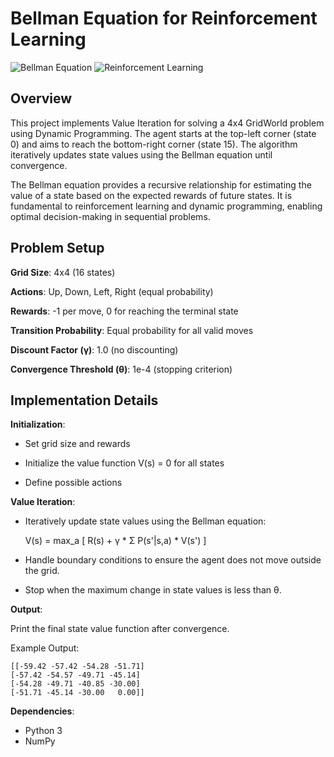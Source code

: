 # Bellman Equation for Reinforcement Learning

![Bellman Equation](https://img.shields.io/badge/Bellman-Equation-blue)
![Reinforcement Learning](https://img.shields.io/badge/Reinforcement-Learning-green)

## Overview

This project implements Value Iteration for solving a 4x4 GridWorld problem using Dynamic Programming. The agent starts at the top-left corner (state 0) and aims to reach the bottom-right corner (state 15). The algorithm iteratively updates state values using the Bellman equation until convergence.

The Bellman equation provides a recursive relationship for estimating the value of a state based on the expected rewards of future states. It is fundamental to reinforcement learning and dynamic programming, enabling optimal decision-making in sequential problems.

## Problem Setup

**Grid Size**: 4x4 (16 states)

**Actions**: Up, Down, Left, Right (equal probability)

**Rewards**: -1 per move, 0 for reaching the terminal state

**Transition Probability**: Equal probability for all valid moves

**Discount Factor (γ)**: 1.0 (no discounting)

**Convergence Threshold (θ)**: 1e-4 (stopping criterion)

## Implementation Details

**Initialization**:

- Set grid size and rewards

- Initialize the value function V(s) = 0 for all states

- Define possible actions

**Value Iteration**:

- Iteratively update state values using the Bellman equation:
  
    V(s) = max_a [ R(s) + γ * Σ P(s'|s,a) * V(s') ]

- Handle boundary conditions to ensure the agent does not move outside the grid.

- Stop when the maximum change in state values is less than θ.

**Output**:

Print the final state value function after convergence.

Example Output:

    [[-59.42 -57.42 -54.28 -51.71]
    [-57.42 -54.57 -49.71 -45.14]
    [-54.28 -49.71 -40.85 -30.00]
    [-51.71 -45.14 -30.00   0.00]]


**Dependencies**:

- Python 3
- NumPy